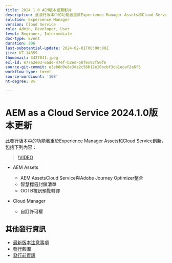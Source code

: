 ```yaml
---
title: 2024.1.0 AEM版本總覽影片
description: 此發行版本中的功能著重於Experience Manager Assets和Cloud Service創新，並包括下列專案 — AEM Assets - AEM AssetsCloud Service與Adobe Journey Optimizer整合、智慧標籤封鎖清單、OOTB影片預覽轉譯、Cloud Manager — 自訂許可權
solution: Experience Manager
version: Cloud Service
role: Admin, Developer, User
level: Beginner, Intermediate
doc-type: Event
duration: 306
last-substantial-update: 2024-02-01T00:00:00Z
jira: KT-14859
thumbnail: 3427041.jpeg
exl-id: e77a2e03-6ade-47ef-b2ed-50fec92f50f6
source-git-commit: e3eb0d9e8c3de2c56b12e10bcbf3cb1ecaf2a6f3
workflow-type: tm+mt
source-wordcount: '108'
ht-degree: 8%

---
```


# AEM as a Cloud Service 2024.1.0版本更新

此發行版本中的功能著重於Experience Manager Assets和Cloud Service創新，包括下列內容：

>[!VIDEO](https://video.tv.adobe.com/v/3427041/?learn=on)

* AEM Assets
   * AEM AssetsCloud Service與Adobe Journey Optimizer整合
   * 智慧標籤封鎖清單
   * OOTB視訊預覽轉譯

* Cloud Manager
   * 自訂許可權

<!--
Have questions about the release?  Discuss the release in [Experience League Communities](https://adobe.ly/3RPNYZF) -->

## 其他發行資訊

* [最新版本注意事項](https://experienceleague.adobe.com/docs/experience-manager-cloud-service/content/release-notes/home.html?lang=zh-Hant)
* [發行藍圖](https://experienceleague.adobe.com/docs/experience-manager-release-information/aem-release-updates/update-releases-roadmap.html?lang=zh-Hant)
* [發行前資訊](https://experienceleague.adobe.com/docs/experience-manager-cloud-service/content/release-notes/prerelease.html)
